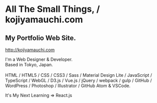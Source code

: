 # All The Small Things, / kojiyamauchi.com<br>

## My Portfolio Web Site.<br>

<http://kojiyamauchi.com>

I'm a Web Designer & Developer.<br>
Based in Tokyo, Japan.<br><br>
HTML / HTML5 / CSS / CSS3 / Sass / Material Design Lite / JavaScript / TypeScript / WebGL / D3.js / Vue.js / jQuery / webpack / gulp / GitHub / WordPress / Photoshop / Illustrator / GitHub Atom & VSCode.

It's My Next Learning => React.js
